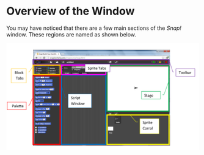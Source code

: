 # Overview of the Window

 You may have noticed that there are a few main sections of the _Snap!_ window. These regions are named as shown below.

![](../.gitbook/assets/image%20%28149%29.png)

